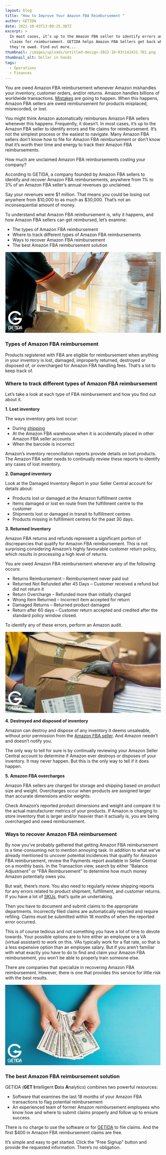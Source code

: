 ```yaml
---
layout: blog
title: "How to Improve Your Amazon FBA Reimbursement "
author: GETIDA
date: 2022-10-03T13:09:25.387Z
excerpt: >
  In most cases, it’s up to the Amazon FBA seller to identify errors and file
  claims for reimbursement. GETIDA helps Amazon FBA Sellers get back what
  they're owed. Find out more...
thumbnail: /images/uploads/untitled-design-2022-10-03t141431.781.png
thumbnail_alt: Dollar in hands
tags:
  - Operations
  - Finances
---
```

You are owed Amazon FBA reimbursement whenever Amazon mishandles your inventory, customer orders, and/or returns. Amazon handles billions of worldwide transactions. [Mistakes](https://getida.com/inventory-management-mistakes-supply-chains-make/) are going to happen. When this happens, Amazon FBA sellers are owed reimbursement for products misplaced, misrecorded, or lost.  

You might think Amazon automatically reimburses Amazon FBA sellers whenever this happens. Frequently, it doesn’t. In most cases, it’s up to the Amazon FBA seller to identify errors and file claims for reimbursement. It’s not the simplest process or the easiest to navigate. Many Amazon FBA sellers don’t know how to file for Amazon FBA reimbursement or don’t know that it’s worth their time and energy to track their Amazon FBA reimbursements. 

How much are unclaimed Amazon FBA reimbursements costing your company? 

According to GETIDA, a company founded by Amazon FBA sellers to identify and recover Amazon FBA reimbursements, anywhere from 1% to 3% of an Amazon FBA  seller’s annual revenues go unclaimed. 

Say your revenues were $1 million. That means you could be losing out anywhere from $10,000 to as much as $30,000. That’s not an inconsequential amount of money.

To understand what Amazon FBA reimbursement is, why it happens, and how Amazon FBA sellers can get reimbursed, let’s examine: 

* The types of Amazon FBA reimbursement 
* Where to track different types of Amazon FBA reimbursements
* Ways to recover Amazon FBA reimbursement
* The best Amazon FBA reimbursement solution

![Man with clipboard](/images/uploads/1.png "FBA reimburse")

### T﻿ypes of Amazon FBA reimbursement

Products registered with FBA are eligible for reimbursement when anything in your inventory is lost, damaged, improperly returned, destroyed or disposed of, or overcharged for Amazon FBA handling fees. That’s a lot to keep track of.

### Where to track different types of Amazon FBA reimbursement

Let’s take a look at each type of FBA reimbursement and how you find out about it.

**1﻿. Lost inventory** 

The ways inventory gets lost occur: 

* During [shipping](https://getida.com/understanding-ltl-vs-parcel-shipping/) 
* At the Amazon FBA warehouse when it is accidentally placed in other Amazon FBA seller accounts
* When the barcode is incorrect 

Amazon’s inventory reconciliation reports provide details on lost products. The Amazon FBA seller needs to continually review these reports to identify any cases of lost inventory. 

**2. Damaged inventory**

Look at the Damaged Inventory Report in your Seller Central account for details about:

* Products lost or damaged at the Amazon fulfillment centre
* Items damaged or lost en route from the fulfillment centre to the customer
* Shipments lost or damaged in transit to fulfillment centres
* Products missing in fulfillment centres for the past 30 days.

**3. Returned Inventory**

Amazon FBA returns and refunds represent a significant portion of discrepancies that qualify for Amazon FBA reimbursement. This is not surprising considering Amazon’s highly favourable customer return policy, which results in processing a high level of returns.

You are owed Amazon FBA reimbursement whenever any of the following occurs:

* Returns Reimbursement – Reimbursement never paid out
* Returned Not Refunded after 45 Days – Customer received a refund but did not return it
* Return Overcharge – Refunded more than initially charged
* Wrong Item Returned – Incorrect item accepted for return
* Damaged Returns – Returned product damaged
* Return after 60 days – Customer return accepted and credited after the standard policy window closed.

To identify any of these errors, perform an Amazon audit. 

![Cardboard boxes](/images/uploads/2.png "getida blog")

**4. Destroyed and disposed of inventory**

Amazon can destroy and dispose of any inventory it deems unsaleable, without prior permission from the [Amazon FBA seller](https://getida.com/how-much-do-amazon-sellers-make/). And Amazon needn’t and doesn’t notify you.

The only way to tell for sure is by continually reviewing your Amazon Seller Central account to determine if Amazon ever destroys or disposes of your inventory. It may never happen. But this is the only way to tell if it does happen.

**5. Amazon FBA overcharges**

Amazon FBA sellers are charged for storage and shipping based on product size and weight. Overcharges occur when products are assigned larger than accurate dimensions and/or weights.

Check Amazon’s reported product dimensions and weight and compare it to the actual manufacturer metrics of your products. If Amazon is charging to store inventory that is larger and/or heavier than it actually is, you are being overcharged and owed reimbursement.

### Ways to recover Amazon FBA reimbursement

By now you’ve probably gathered that getting Amazon FBA reimbursement is a time-consuming not to mention annoying task. In addition to what we’ve already mentioned to uncover potential incidences that qualify for Amazon FBA reimbursement, review the Payments report available in Seller Central on a monthly basis. In the Transaction view, search by either “Balance Adjustment” or “FBA Reimbursement” to determine how much money Amazon potentially owes you.

But wait, there’s more. You also need to regularly review shipping reports for any errors related to product shipment, fulfillment, and customer returns. If you have a lot of [SKUs](https://getida.com/whats-asin/), that’s quite an undertaking.

Then you have to document and submit claims to the appropriate departments. Incorrectly filed claims are automatically rejected and require refiling. Claims must be submitted within 18 months of when the reported error occurred.

This is of course tedious and not something you have a lot of time to devote towards. Your possible options are to hire either an employee or a VA (virtual assistant) to work on this. VAs typically work for a flat rate, so that is a less expensive option than an employee salary. But if you aren’t familiar with what exactly you have to do to find and claim your Amazon FBA reimbursement, you won’t be able to properly train someone else.

There are companies that specialize in recovering Amazon FBA reimbursement. However, there is one that provides this service for little risk with the best results.

![dollars in hand on a blue background](/images/uploads/3.png "image 3")

### The best Amazon FBA reimbursement solution

GETIDA (**GET I**ntelligent **D**ata **A**nalytics) combines two powerful resources:

* Software that examines the last 18 months of your Amazon FBA transactions to flag potential reimbursement
* An experienced team of former Amazon reimbursement employees who know how and where to submit claims properly and follow up to ensure success. 

There is no charge to use the software or for [GETIDA](https://getida.com/) to file claims. And the first $400 in Amazon FBA reimbursement claims are free.

It’s simple and easy to get started. Click the “Free Signup” button and provide the requested information. There’s no obligation.